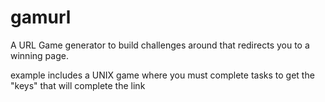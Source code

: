 # gamurl
A URL Game generator to build challenges around that redirects you to a winning page.

example includes a UNIX game where you must complete tasks to get the "keys" that will complete the link